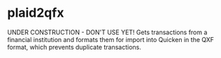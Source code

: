 # plaid2qfx
UNDER CONSTRUCTION - DON'T USE YET!
Gets transactions from a financial institution and formats them for import into Quicken in the QXF format, which prevents duplicate transactions.

